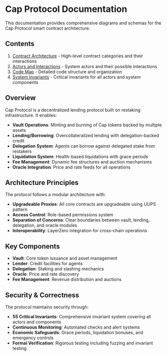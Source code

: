 # Cap Protocol Documentation

This documentation provides comprehensive diagrams and schemas for the Cap Protocol smart contract architecture.

## Contents

1. [Contract Architecture](./contract-architecture.md) - High-level contract categories and their interactions
2. [Actors and Interactions](./actors-interactions.md) - System actors and their possible interactions
3. [Code Map](./code-map.md) - Detailed code structure and organization
4. [System Invariants](./system-invariants.md) - Critical invariants for all actors and system components

## Overview

Cap Protocol is a decentralized lending protocol built on restaking infrastructure. It enables:

- **Vault Operations**: Minting and burning of Cap tokens backed by multiple assets
- **Lending/Borrowing**: Overcollateralized lending with delegation-backed credit
- **Delegation System**: Agents can borrow against delegated stake from restakers
- **Liquidation System**: Health-based liquidations with grace periods
- **Fee Management**: Dynamic fee structures and auction mechanisms
- **Oracle Integration**: Price and rate feeds for all operations

## Architecture Principles

The protocol follows a modular architecture with:
- **Upgradeable Proxies**: All core contracts are upgradeable using UUPS pattern
- **Access Control**: Role-based permissions system
- **Separation of Concerns**: Clear boundaries between vault, lending, delegation, and oracle modules
- **Interoperability**: LayerZero integration for cross-chain operations

## Key Components

- **Vault**: Core token issuance and asset management
- **Lender**: Credit facilities for agents
- **Delegation**: Staking and slashing mechanics
- **Oracle**: Price and rate discovery
- **Fee Management**: Revenue distribution and auctions

## Security & Correctness

The protocol maintains security through:
- **55 Critical Invariants**: Comprehensive invariant system covering all actors and components
- **Continuous Monitoring**: Automated checks and alert systems
- **Economic Safeguards**: Grace periods, liquidation bonuses, and emergency controls
- **Formal Verification**: Rigorous testing including fuzzing and invariant testing 